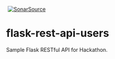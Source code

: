 [![<team3-fast-and-curious>](https://circleci.com/gh/team3-fast-and-curious/flask-rest-api-users.svg?style=shield)](https://app.circleci.com/pipelines/github/team3-fast-and-curious)  [![SonarSource](https://sonarcloud.io/api/project_badges/measure?project=team3-fast-and-curious_flask-rest-api-users&metric=sqale_rating)](https://sonarcloud.io/dashboard?id=team3-fast-and-curious_flask-rest-api-users)

# flask-rest-api-users

Sample Flask RESTful API for Hackathon.